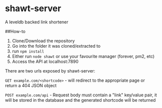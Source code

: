 # shawt-server
A leveldb backed link shortener

##How-to

1. Clone/Download the repository
2. Go into the folder it was cloned/extracted to
3. run `npm install`
4. Either run `node shawt` or use your favourite manager (forever, pm2, etc)
5. Access the API at localhost:7890

There are two urls exposed by shawt-server:

`GET example.com/<shortcode>` - will redirect to the appropriate page or return a 404 JSON object

`POST example.com/api` - Request body must contain a "link" key/value pair, it will be stored in the database and the generated shortcode will be returned
